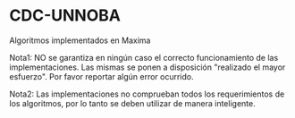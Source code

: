 # CDC-UNNOBA
Algoritmos implementados en Maxima

Nota1: NO se garantiza en ningún caso el correcto funcionamiento de las implementaciones. Las mismas se ponen a disposición "realizado el mayor esfuerzo". Por favor reportar algún error ocurrido.

Nota2: Las implementaciones no comprueban todos los requerimientos de los algoritmos, por lo tanto se deben utilizar de manera inteligente.
